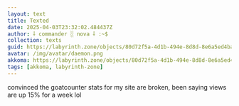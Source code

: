 ```yaml
---
layout: text
title: Texted
date: 2025-04-03T23:32:02.484437Z
author: ⸸ commander ░ nova ⸸ :~$
collection: texts
guid: https://labyrinth.zone/objects/80d72f5a-4d1b-494e-8d8d-8e6a5ed4bad8
avatar: /img/avatar/daemon.png
akkoma: https://labyrinth.zone/objects/80d72f5a-4d1b-494e-8d8d-8e6a5ed4bad8
tags: [akkoma, labyrinth-zone]
---
```


<p>convinced the goatcounter stats for my site are broken, been saying views are up 15% for a week lol</p>